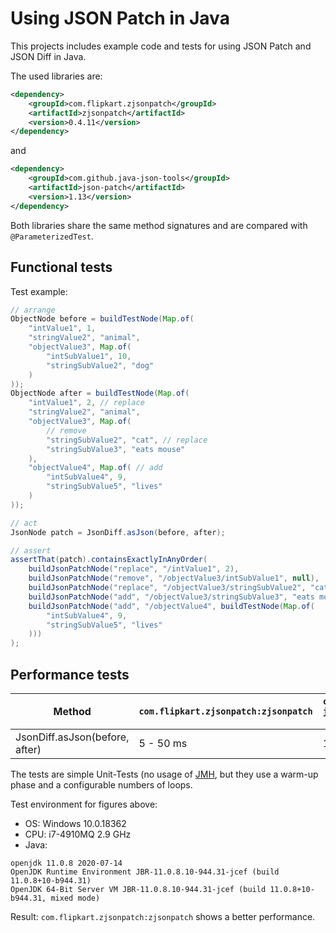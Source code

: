 # Using JSON Patch in Java

This projects includes example code and tests for using JSON Patch and JSON Diff in Java.
 
The used libraries are:
```xml
<dependency>
    <groupId>com.flipkart.zjsonpatch</groupId>
    <artifactId>zjsonpatch</artifactId>
	<version>0.4.11</version>
</dependency>
```

and

```xml
<dependency>
    <groupId>com.github.java-json-tools</groupId>
    <artifactId>json-patch</artifactId>
    <version>1.13</version>
</dependency>
```

Both libraries share the same method signatures and are compared with `@ParameterizedTest`.
	
## Functional tests

Test example:

```java
// arrange
ObjectNode before = buildTestNode(Map.of(
    "intValue1", 1,
    "stringValue2", "animal",
    "objectValue3", Map.of(
        "intSubValue1", 10,
        "stringSubValue2", "dog"
    )
));
ObjectNode after = buildTestNode(Map.of(
    "intValue1", 2, // replace
    "stringValue2", "animal",
    "objectValue3", Map.of(
        // remove
        "stringSubValue2", "cat", // replace
        "stringSubValue3", "eats mouse"
    ),
    "objectValue4", Map.of( // add
        "intSubValue4", 9,
        "stringSubValue5", "lives"
    )
));

// act
JsonNode patch = JsonDiff.asJson(before, after);

// assert
assertThat(patch).containsExactlyInAnyOrder(
    buildJsonPatchNode("replace", "/intValue1", 2),
    buildJsonPatchNode("remove", "/objectValue3/intSubValue1", null),
    buildJsonPatchNode("replace", "/objectValue3/stringSubValue2", "cat"),
    buildJsonPatchNode("add", "/objectValue3/stringSubValue3", "eats mouse"),
    buildJsonPatchNode("add", "/objectValue4", buildTestNode(Map.of(
        "intSubValue4", 9,
        "stringSubValue5", "lives"
    )))
);
```

## Performance tests

| Method                          | `com.flipkart.zjsonpatch:zjsonpatch` | `com.github.java-json-tools:json-patch` |
|---------------------------------|--------------------------------------|-----------------------------------------|
| JsonDiff.asJson(before, after)  | 5 - 50 ms                            | 10 - 150 ms                             |

The tests are simple Unit-Tests (no usage of [JMH](http://tutorials.jenkov.com/java-performance/jmh.html),
but they use a warm-up phase and a configurable numbers of loops.

Test environment for figures above:
- OS: Windows 10.0.18362
- CPU: i7-4910MQ 2.9 GHz
- Java:
```
openjdk 11.0.8 2020-07-14
OpenJDK Runtime Environment JBR-11.0.8.10-944.31-jcef (build 11.0.8+10-b944.31)
OpenJDK 64-Bit Server VM JBR-11.0.8.10-944.31-jcef (build 11.0.8+10-b944.31, mixed mode)
```

Result: `com.flipkart.zjsonpatch:zjsonpatch` shows a better performance.